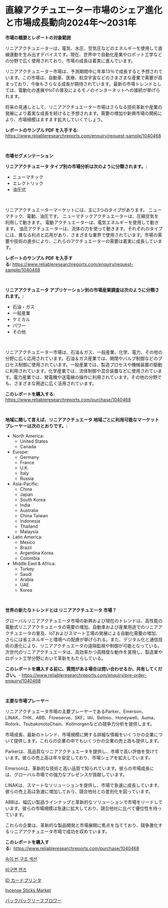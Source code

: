 <p><h1>直線アクチュエーター市場のシェア進化と市場成長動向2024年〜2031年</h1></p><p><strong>市場の概要とレポートの対象範囲</strong></p>
<p><p>リニアアクチュエーターは、電気、水圧、空気圧などのエネルギーを使用して直線運動を生み出すデバイスです。現在、世界中で自動化産業やロボット工学などの分野で広く使用されており、市場の成長は着実に進んでいます。</p><p>リニアアクチュエーター市場は、予測期間中に年率13％で成長すると予想されています。この市場は、自動車、医療、航空宇宙などのさまざまな産業で需要が高まっており、今後もさらなる成長が期待されています。最新の市場トレンドとしては、電動化の進展やIoTの普及によるモノのインターネットへの接続が挙げられます。</p><p>将来の見通しとして、リニアアクチュエーター市場はさらなる技術革新や産業の発展により着実な成長を続けると予想されます。需要の増加や新興市場の開拓により、市場規模はますます拡大していくでしょう。</p></p>
<p><strong>レポートのサンプル PDF を入手する:</strong> <a href="https://www.reliableresearchreports.com/enquiry/request-sample/1040468">https://www.reliableresearchreports.com/enquiry/request-sample/1040468</a></p>
<p>&nbsp;</p>
<p><strong>市場セグメンテーション</strong></p>
<p><strong>リニアアクチュエータ タイプ別の市場分析は次のように分類されます。:</strong></p>
<p><ul><li>ニューマチック</li><li>エレクトリック</li><li>油圧式</li></ul></p>
<p>&nbsp;</p>
<p><p>リニアアクチュエーターマーケットには、主に3つのタイプがあります。 ニューマチック、電動、油圧です。 ニューマチックアクチュエーターは、圧縮空気を利用して動きます。 電動アクチュエーターは、電気エネルギーを使用して動きます。 油圧アクチュエーターは、流体の力を使って動きます。それぞれのタイプには、異なる利点と応用があり、さまざまな業界で使用されています。市場の需要や技術の進歩により、これらのアクチュエーターの需要は着実に成長しています。</p></p>
<p><strong>レポートのサンプル PDF を入手する:</strong>&nbsp;<a href="https://www.reliableresearchreports.com/enquiry/request-sample/1040468">https://www.reliableresearchreports.com/enquiry/request-sample/1040468</a></p>
<p>&nbsp;</p>
<p><strong> リニアアクチュエータ アプリケーション別の市場産業調査は次のように分類されます。:</strong></p>
<p><ul><li>石油・ガス</li><li>一般産業</li><li>ケミカル</li><li>パワー</li><li>その他</li></ul></p>
<p>&nbsp;</p>
<p><p>リニアアクチュエーター市場は、石油＆ガス、一般産業、化学、電力、その他の分野に広く応用されています。石油＆ガス産業では、開閉やバルブ制御などのプロセス制御に使用されています。一般産業では、製造プロセスや機械装置の駆動に利用されています。化学産業では、流体制御や混合装置などに使用されています。電力産業では、発電機や送電線の操作に利用されています。その他の分野でも、さまざまな用途に広く活用されています。</p></p>
<p><strong>このレポートを購入する:</strong>&nbsp; <a href="https://www.reliableresearchreports.com/purchase/1040468">https://www.reliableresearchreports.com/purchase/1040468</a></p>
<p>&nbsp;</p>
<p><strong>地域に関して言えば、リニアアクチュエータ 地域ごとに利用可能なマーケットプレーヤーは次のとおりです。:</strong></p>
<p><ul>
    <li>
        North America:
        <ul>
            <li>United States</li>
            <li>Canada</li>
        </ul>
    </li>
    <li>
        Europe:
        <ul>
            <li>Germany</li>
            <li>France</li>
            <li>U.K.</li>
            <li>Italy</li>
            <li>Russia</li>
        </ul>
    </li>
    <li>
        Asia-Pacific:
        <ul>
            <li>China</li>
            <li>Japan</li>
            <li>South Korea</li>
            <li>India</li>
            <li>Australia</li>
            <li>China Taiwan</li>
            <li>Indonesia</li>
            <li>Thailand</li>
            <li>Malaysia</li>
        </ul>
    </li>
    <li>
        Latin America:
        <ul>
            <li>Mexico</li>
            <li>Brazil</li>
            <li>Argentina Korea</li>
            <li>Colombia</li>
        </ul>
    </li>
    <li>
        Middle East & Africa:
        <ul>
            <li>Turkey</li>
            <li>Saudi</li>
            <li>Arabia</li>
            <li>UAE</li>
            <li>Korea</li>
        </ul>
    </li>
    </ul></p>
<p>&nbsp;</p>
<p><strong>世界の新たなトレンドとは リニアアクチュエータ 市場？</strong></p>
<p><p>グローバルリニアアクチュエータ市場の新興および現在のトレンドは、高性能の電動式リニアアクチュエータの需要の増加、自動車および産業用途でのリニアアクチュエータの普及、IoTおよびスマート工場の発展による自動化需要の増加、さらには省エネルギーと環境への配慮が挙げられる。また、デジタル化と通信技術の進化により、リニアアクチュエータの遠隔監視や制御が可能となっている。次世代のリニアアクチュエータは、高効率かつ高精度な動作を実現し、製造業やロボット工学分野において革新をもたらしている。</p></p>
<p><strong>このレポートを購入する前に、質問がある場合は問い合わせるか、共有してください。</strong>- <a href="https://www.reliableresearchreports.com/enquiry/pre-order-enquiry/1040468">https://www.reliableresearchreports.com/enquiry/pre-order-enquiry/1040468</a></p>
<p>&nbsp;</p>
<p><strong>主要な市場プレーヤー</strong></p>
<p><p>リニアアクチュエータ市場の主要プレーヤーであるParker、Emerson、LINAK、THK、ABB、Flowserve、SKF、IAI、Belimo、Honeywell、Auma、Rotork、TsubakimotoChain、Kollmorgenなどの競争力分析を提供します。</p><p>市場成長、最新のトレンド、市場規模に関する詳細な情報をいくつかの企業について提供します。これらの企業の中でもいくつかの企業の売上高も提供します。</p><p>Parkerは、高品質なリニアアクチュエータを提供し、市場で高い評価を受けています。彼らの売上高は年々安定しており、市場シェアを拡大しています。</p><p>Emersonは、革新的な技術と高い品質で知られています。彼らの市場成長には、グローバル市場での強力なプレゼンスが貢献しています。</p><p>LINAKは、スマートなソリューションを提供し、市場で急速に成長しています。彼らの売上高は急速に増加しており、競合他社との差別化を図っています。</p><p>ABBは、幅広い製品ラインナップと革新的なソリューションで市場をリードしています。彼らの市場規模は急速に拡大しており、競合他社に比べて優位性を持っています。</p><p>これらの企業は、革新的な製品開発と市場展開に焦点を当てており、競争激化するリニアアクチュエータ市場で成功を収めています。</p></p>
<p><strong>このレポートを購入する:</strong>&nbsp;&nbsp;<a href="https://www.reliableresearchreports.com/purchase/1040468">https://www.reliableresearchreports.com/purchase/1040468</a></p>
<p><p><a href="https://github.com/oajzkywllm460/Market-Research-Report-List-1/blob/main/33080483661.md">속이 빈 구조 섹션</a></p><p><a href="https://github.com/vsr06p4p49/Market-Research-Report-List-1/blob/main/41038953662.md">비구면 렌즈</a></p><p><a href="https://github.com/mreklxf44233/Market-Research-Report-List-1/blob/main/93677614058.md">ID カードプリンタ</a></p><p><a href="https://github.com/beatblasta/Market-Research-Report-List-2/blob/main/incense-sticks-market.md">Incense Sticks Market</a></p><p><a href="https://medium.com/@emmittkutch2023/%E3%83%90%E3%83%83%E3%82%AF%E3%83%91%E3%83%83%E3%82%AF%E5%BC%8F%E3%81%AE%E3%83%AA%E3%83%BC%E3%83%95%E3%83%96%E3%83%AD%E3%83%AF%E3%83%BC%E5%B8%82%E5%A0%B4%E3%83%AC%E3%83%9D%E3%83%BC%E3%83%88%E3%81%AF-%E3%81%93%E3%81%AE%E5%B8%82%E5%A0%B4%E3%81%AE%E6%9C%80%E6%96%B0%E3%81%AE%E3%83%88%E3%83%AC%E3%83%B3%E3%83%89%E3%82%84%E6%88%90%E9%95%B7%E6%A9%9F%E4%BC%9A%E3%82%92%E6%98%8E%E3%82%89%E3%81%8B%E3%81%AB%E3%81%97%E3%81%A6%E3%81%84%E3%81%BE%E3%81%99-2a59df8045f8">バックパックリーフブロワー</a></p></p>